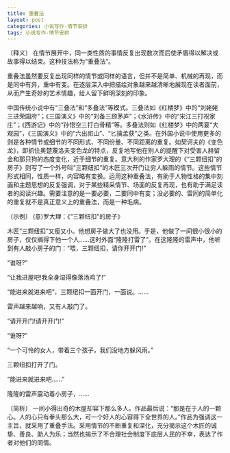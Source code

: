 ```yaml
---
title: 重叠法
layout: post
categories: 小说写作-情节安排
tags: 小说写作-情节安排
---
```


〔释义〕 在情节展开中，同一类性质的事情反复出现数次而后使矛盾得以解决或故事得以结束。这种技法称为“重叠法”。

重叠法虽然要反复出现同样的情节或同样的语言，但并不是简单、机械的再现，而是同中有异，重中有变。在逐层深入中把描绘对象越来越清晰地展现在读者面前，从而产生奇妙的艺术情趣，给人留下鲜明深刻的印象。

中国传统小说中有“三叠法”和“多叠法”等模式。三叠法如《红楼梦》中的“刘姥姥三进荣国府”；《三国演义》中的“刘备三顾茅庐”；《水浒传》中的“宋江三打祝家庄”；《西游记》中的“孙悟空三打白骨精”等。多叠法则如《红楼梦》中的两宴“大观园”，《三国演义》中的“六出祁山”、“匕擒孟获”之类。在外国小说中使用更多的则是各种情节或细节的不同形式、不同份量、不同距离的重复。如契诃夫的《变色龙》，即抓住奥楚蔑洛夫变色龙的特点，反复地写他在别人的提醒下对受害人赫留金和那只狗的态度变化，近于细节的重复。意大利的作家罗大理的《“三颗纽扣”的房子》则写了一个外号叫“三颗纽扣”的木匠三次开门让穷人躲雨的情节。这些情节形式相同，性质一样，内容略有变换。运用这种重叠法，有助于人物性格的集中刻画和主题思想的反复强调，对于某些精采情节、场面的反复再现，也有助于满足读者的阅读兴趣。需要注意的是一要必要，二要同中有变；没必要的、雷同的简单化的重复就不是真正意义上的重叠法，而是一种毛病。

〔示例〕 (意)罗大理：《“三颗纽扣”的房子》

木匠“三颗纽扣”又瘦又小。他想房子做大了也没用。于是，他做了一间很小很小的房子，仅仅搁得下他一个人……这时外面“隆隆打雷了”。在这隆隆的雷声中，他听到有人敲小房子的门：“喂，三颗纽扣，请你开开门!”

“谁呀?”

“让我进屋吧!我全身湿得像落汤鸡了!”

“能进来就进来吧”，三颗纽扣一面开门，一面说。……

雷声越来越响，又有人敲门了。

“请开开门!请开开门!”

“谁呀?”

“一个可怜的女人，带着三个孩子，我们没地方躲风雨。”

三颗纽扣打开了门。

“能进来就进来吧……”

隆隆的雷声震动着小房子，……

〔简析〕 一间小得出奇的木屋却容下那么多人。作品最后说：“那是在于人的一颗心。人的心只有拳头那么大，可一个好人的心容得下全世界的人。”作品为强调这一主旨，就采用了重叠手法。采用情节的不断重复和深化，充分揭示这个木匠的诚挚、善良、助人为乐；当然也揭示了不合理社会制度下底层人民的不幸，表达了作者对他们的同情。 